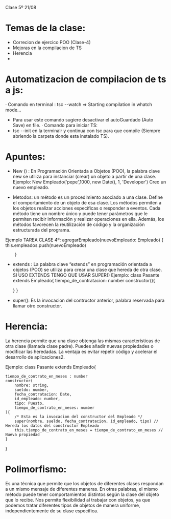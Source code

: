 Clase 5º 21/08 

# Temas de la clase:
- Correcion de ejercico POO (Clase-4)
- Mejoras en la compilacion de TS
- Herencia
- 


# Automatizacion de compilacion de ts a js:
· Comando en terminal : tsc --watch => Starting compilation in whatch mode...
- Para usar este comando sugiere desactivar el autoGuardado (Auto Save) en file.
· Comando para iniciar TS:
- tsc --init en la terminalr y continua con tsc para que compile (Siempre abriendo la carpeta donde esta instalado TS).

# Apuntes:
- New () : En Programación Orientada a Objetos (POO), la palabra clave new se utiliza para instanciar (crear) un objeto a partir de una clase.
Ejemplo: New Empleado('pepe',1000, new Date(), 1, 'Developer') Creo un nuevo empleado.

- Metodos: un método es un procedimiento asociado a una clase. Define el comportamiento de un objeto de esa clase. Los métodos permiten a los objetos realizar acciones específicas o responder a eventos. Cada método tiene un nombre único y puede tener parámetros que le permiten recibir información y realizar operaciones en ella. Además, los métodos favorecen la reutilización de código y la organización estructurada del programa.

Ejemplo TAREA CLASE 4º:  agregarEmpleado(nuevoEmpleado: Empleado) {
            this.empleados.push(nuevoEmpleado)
            
        }

- extends : La palabra clave “extends” en programación orientada a objetos (POO) se utiliza para crear una clase que hereda de otra clase. SI USO EXTENDS TENGO QUE USAR SUPER()
Ejemplo:
class Pasante extends Empleado{
     tiempo_de_contratacion: number
     constructor(){
       
     }
}

- super(): Es la invocacion del contructor anterior, palabra reservada para llamar otro constructor.
#  Herencia:
La herencia permite que una clase obtenga las mismas características de otra clase (llamada clase padre).
Puedes añadir nuevas propiedades o modificar las heredadas.
La ventaja es evitar repetir código y acelerar el desarrollo de aplicaciones2.

Ejemplo:
class Pasante extends Empleado{

    tiempo_de_contrato_en_meses : number
    constructor(
        nombre: string, 
        sueldo: number, 
        fecha_contratacion: Date, 
        id_empleado: number, 
        tipo: Puesto, 
        tiempo_de_contrato_en_meses: number
    ){
        /* Esta es la invocacion del constructor del Empleado */
        super(nombre, sueldo, fecha_contratacion, id_empleado, tipo) // Hereda los datos del constructor Empleado
        this.tiempo_de_contrato_en_meses = tiempo_de_contrato_en_meses // Nueva propiedad 
    }
}

# Polimorfismo:
Es una técnica que permite que los objetos de diferentes clases respondan a un mismo mensaje de diferentes maneras. En otras palabras, el mismo método puede tener comportamientos distintos según la clase del objeto que lo recibe.
Nos permite flexibilidad al trabajar con objetos, ya que podemos tratar diferentes tipos de objetos de manera uniforme, independientemente de su clase específica.